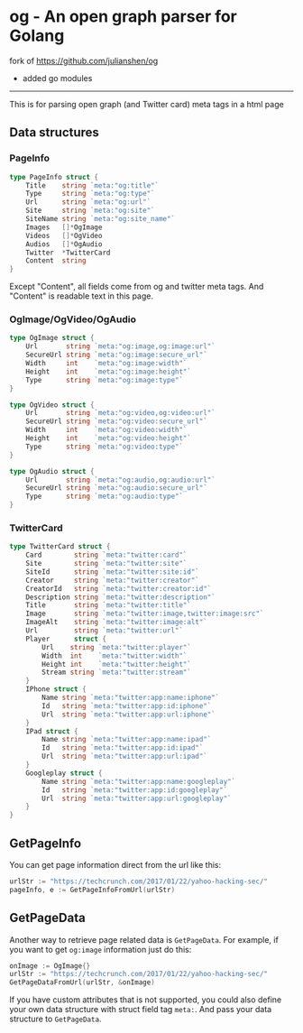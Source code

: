 og - An open graph parser for Golang
========
fork of https://github.com/julianshen/og
- added go modules
---
This is for parsing open graph (and Twitter card) meta tags in a html page

## Data structures

### PageInfo
```go
type PageInfo struct {
	Title    string `meta:"og:title"`
	Type     string `meta:"og:type"`
	Url      string `meta:"og:url"`
	Site     string `meta:"og:site"`
	SiteName string `meta:"og:site_name"`
	Images   []*OgImage
	Videos   []*OgVideo
	Audios   []*OgAudio
	Twitter  *TwitterCard
	Content  string
}
```

Except "Content", all fields come from og and twitter meta tags. And "Content" is readable text in this page.

### OgImage/OgVideo/OgAudio
```go
type OgImage struct {
	Url       string `meta:"og:image,og:image:url"`
	SecureUrl string `meta:"og:image:secure_url"`
	Width     int    `meta:"og:image:width"`
	Height    int    `meta:"og:image:height"`
	Type      string `meta:"og:image:type"`
}

type OgVideo struct {
	Url       string `meta:"og:video,og:video:url"`
	SecureUrl string `meta:"og:video:secure_url"`
	Width     int    `meta:"og:video:width"`
	Height    int    `meta:"og:video:height"`
	Type      string `meta:"og:video:type"`
}

type OgAudio struct {
	Url       string `meta:"og:audio,og:audio:url"`
	SecureUrl string `meta:"og:audio:secure_url"`
	Type      string `meta:"og:audio:type"`
}
```

### TwitterCard
```go
type TwitterCard struct {
	Card        string `meta:"twitter:card"`
	Site        string `meta:"twitter:site"`
	SiteId      string `meta:"twitter:site:id"`
	Creator     string `meta:"twitter:creator"`
	CreatorId   string `meta:"twitter:creator:id"`
	Description string `meta:"twitter:description"`
	Title       string `meta:"twitter:title"`
	Image       string `meta:"twitter:image,twitter:image:src"`
	ImageAlt    string `meta:"twitter:image:alt"`
	Url         string `meta:"twitter:url"`
	Player      struct {
		Url    string `meta:"twitter:player"`
		Width  int    `meta:"twitter:width"`
		Height int    `meta:"twitter:height"`
		Stream string `meta:"twitter:stream"`
	}
	IPhone struct {
		Name string `meta:"twitter:app:name:iphone"`
		Id   string `meta:"twitter:app:id:iphone"`
		Url  string `meta:"twitter:app:url:iphone"`
	}
	IPad struct {
		Name string `meta:"twitter:app:name:ipad"`
		Id   string `meta:"twitter:app:id:ipad"`
		Url  string `meta:"twitter:app:url:ipad"`
	}
	Googleplay struct {
		Name string `meta:"twitter:app:name:googleplay"`
		Id   string `meta:"twitter:app:id:googleplay"`
		Url  string `meta:"twitter:app:url:googleplay"`
	}
}
```

## GetPageInfo
You can get page information direct from the url like this:

```go
urlStr := "https://techcrunch.com/2017/01/22/yahoo-hacking-sec/"
pageInfo, e := GetPageInfoFromUrl(urlStr)
```

## GetPageData
Another way to retrieve page related data is `GetPageData`. For example,
if you want to get `og:image` information just do this:

```go
onImage := OgImage{}
urlStr := "https://techcrunch.com/2017/01/22/yahoo-hacking-sec/"
GetPageDataFromUrl(urlStr, &onImage)
```

If you have custom attributes that is not supported, you could also define your own data structure with struct field tag `meta:`. And pass your data structure to `GetPageData`.